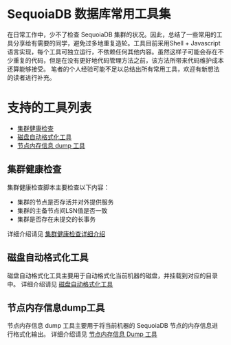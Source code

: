 # SequoiaDB 数据库常用工具集
在日常工作中，少不了检查 SequoiaDB 集群的状况。因此，总结了一些常用的工具分享给有需要的同学，避免过多地重复造轮。工具目前采用Shell + Javascript 语言实现，每个工具可独立运行，不依赖任何其他内容。虽然这样子可能会存在不少重复的代码，但是在没有更好地代码管理方法之前，该方法所带来代码维护成本还算能够接受。
笔者的个人经验可能不足以总结出所有常用工具，欢迎有新想法的读者进行补充。

# 支持的工具列表
- [集群健康检查](#集群健康检查)
- [磁盘自动格式化工具](#磁盘自动格式化工具)
- [节点内存信息 dump 工具](#节点内存信息dump工具)


## 集群健康检查
集群健康检查脚本主要检查以下内容：
- 集群的节点是否存活并对外提供服务
- 集群的主备节点间LSN值是否一致
- 集群是否存在未提交的长事务

详细介绍请见 [集群健康检查详细介绍](cluster_health_check)

## 磁盘自动格式化工具
磁盘自动格式化工具主要用于自动格式化当前机器的磁盘，并挂载到对应的目录中。
详细介绍请见 [磁盘自动格式化工具](mount_disk)

## 节点内存信息dump工具
节点内存信息 dump 工具主要用于将当前机器的 SequoiaDB 节点的内存信息进行格式化输出。
详细介绍请见 [节点内存信息 Dump 工具](memory_dump)



[^_^]:
    此处为链接或引用
[cluster_health_check]:/cluster_health_check/README.md
[mount_disk]:/mountDisk/README.md
[memory_dump]:/memDump/README.md
